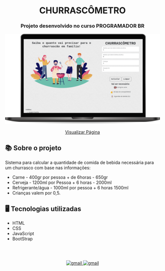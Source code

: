 <div align="center">

# CHURRASCÔMETRO
</div>

<div align="center">

### Projeto desenvolvido no curso PROGRAMADOR BR
</div>

<img src="./img/projecao.png" alt="pagina em execução">

<div align="center">

[Visualizar Página](https://gabrielmorozini.com.br/churrascometro/)
</div>

## 📚 Sobre o projeto 

Sistema para calcular a quantidade de comida de bebida necessária para um churrasco com base nas informações:
<br>
* Carne - 400gr por pessoa + de 6horas - 650gr
* Cerveja - 1200ml por Pessoa + 6 horas - 2000ml
* Refrigerante/água - 1000ml por pessoa + 6 horas 1500ml
* Crianças valem por 0,5.

## 🖥️ Tecnologias utilizadas

* HTML
* CSS
* JavaScript
* BootStrap

<br><br>

<div align=center>

  <a href="mailto:gabriel2002morozini@gmail.com" >
    <img src="https://img.shields.io/badge/gabriel2002morozini@gmail.com-D14836?style=for-the-badge&logo=gmail&logoColor=white" alt="gmail">
  </a>
  
   <a href="https://www.linkedin.com/in/gabrielmorozini/">
    <img src="https://img.shields.io/badge/linkedin.com/in/gabrielmorozini/-0077B5?style=for-the-badge&logo=linkedin&logoColor=white" alt="gmail">
  </a>  

</div>
